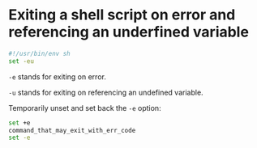 # Exiting a shell script on error and referencing an underfined variable

```sh
#!/usr/bin/env sh
set -eu
```

`-e` stands for exiting on error.

`-u` stands for exiting on referencing an undefined variable.

Temporarily unset and set back the `-e` option:

```sh
set +e
command_that_may_exit_with_err_code
set -e
```
